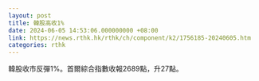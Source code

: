```yaml
---
layout: post
title: 韓股高收1%
date: 2024-06-05 14:53:06.000000000 +08:00
link: https://news.rthk.hk/rthk/ch/component/k2/1756185-20240605.htm
categories: rthk
---
```


韓股收市反彈1%。首爾綜合指數收報2689點，升27點。
